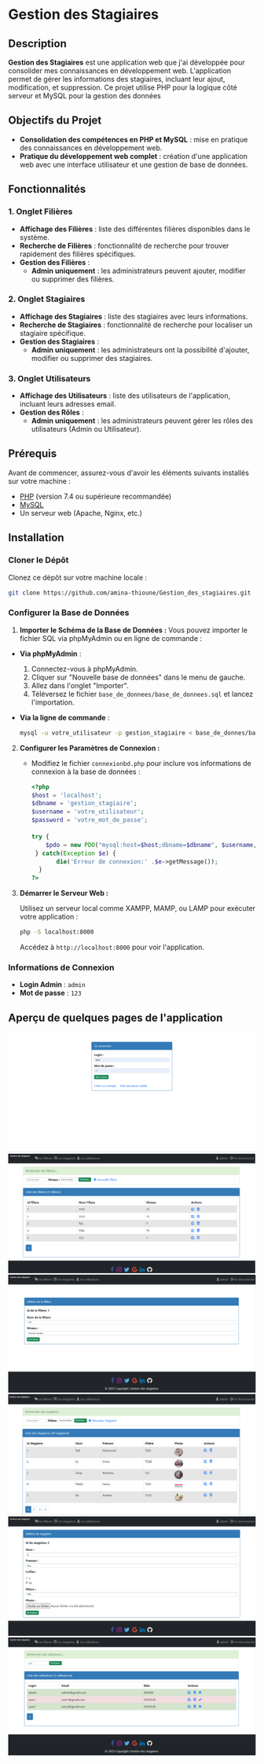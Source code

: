 # Gestion des Stagiaires

## Description

**Gestion des Stagiaires**  est une application web que j'ai développée pour consolider mes connaissances en développement web. L'application permet de gérer les informations des stagiaires, incluant leur ajout, modification, et suppression. Ce projet utilise PHP pour la logique côté serveur et MySQL pour la gestion des données

## Objectifs du Projet

- **Consolidation des compétences en PHP et MySQL** : mise en pratique des connaissances en développement web.
- **Pratique du développement web complet** : création d'une application web avec une interface utilisateur et une gestion de base de données.

## Fonctionnalités

### 1. **Onglet Filières**

- **Affichage des Filières** : liste des différentes filières disponibles dans le système.
- **Recherche de Filières** : fonctionnalité de recherche pour trouver rapidement des filières spécifiques.
- **Gestion des Filières** : 
  - **Admin uniquement** : les administrateurs peuvent ajouter, modifier ou supprimer des filières.

### 2. **Onglet Stagiaires**

- **Affichage des Stagiaires** : liste des stagiaires avec leurs informations.
- **Recherche de Stagiaires** : fonctionnalité de recherche pour localiser un stagiaire spécifique.
- **Gestion des Stagiaires** : 
  - **Admin uniquement** : les administrateurs ont la possibilité d'ajouter, modifier ou supprimer des stagiaires.

### 3. **Onglet Utilisateurs**

- **Affichage des Utilisateurs** : liste des utilisateurs de l'application, incluant leurs adresses email.
- **Gestion des Rôles** : 
  - **Admin uniquement** : les administrateurs peuvent gérer les rôles des utilisateurs (Admin ou Utilisateur).

## Prérequis

Avant de commencer, assurez-vous d'avoir les éléments suivants installés sur votre machine :

- [PHP](https://www.php.net/downloads) (version 7.4 ou supérieure recommandée)
- [MySQL](https://dev.mysql.com/downloads/)
- Un serveur web (Apache, Nginx, etc.)

## Installation

### Cloner le Dépôt

Clonez ce dépôt sur votre machine locale :

```bash
git clone https://github.com/amina-thioune/Gestion_des_stagiaires.git
```

### Configurer la Base de Données

1. **Importer le Schéma de la Base de Données :**
Vous pouvez importer le fichier SQL via phpMyAdmin ou en ligne de commande :

- **Via phpMyAdmin** :
    1. Connectez-vous à phpMyAdmin.
    2. Cliquer sur "Nouvelle base de données" dans le menu de gauche.
    3. Allez dans l'onglet "Importer".
    4. Téléversez le fichier `base_de_donnees/base_de_donnees.sql` et lancez l'importation.

- **Via la ligne de commande** :
    ```bash
    mysql -u votre_utilisateur -p gestion_stagiaire < base_de_donnes/base_de_donnees.sql
    ```

2. **Configurer les Paramètres de Connexion :**

   - Modifiez le fichier `connexionbd.php` pour inclure vos informations de connexion à la base de données :

     ```php
     <?php
     $host = 'localhost';
     $dbname = 'gestion_stagiaire';
     $username = 'votre_utilisateur';
     $password = 'votre_mot_de_passe';

     try {
         $pdo = new PDO("mysql:host=$host;dbname=$dbname", $username, $password);
      } catch(Exception $e) {
            die('Erreur de connexion:' .$e->getMessage());
       }
     ?>
     ```

3. **Démarrer le Serveur Web :**

   Utilisez un serveur local comme XAMPP, MAMP, ou LAMP pour exécuter votre application :

   ```bash
   php -S localhost:8000
   ```

   Accédez à `http://localhost:8000` pour voir l'application.

### Informations de Connexion

- **Login Admin** : `admin`
- **Mot de passe** : `123`

## Aperçu de quelques pages de l'application


![Page de connexion pour accéder à l'application](images/screen1.PNG)
![Affichage des Filières](images/screen2.PNG)
![Edition d'une Filière](images/screen5.PNG)
![Affichage des Stagiaires](images/screen3.PNG)
![Edition d'un stagiaire](images/screen6.PNG)
![Affichage des utilisateurs](images/screen4.PNG)








